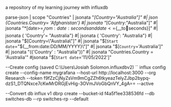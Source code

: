 a repository of my learning journey with influxdb

parse-json
| scope "Countries"
| jsonata "*[Country="Australia"]"
#| json {Countries.Country= 'Afghanistan'}
#| jsonata "*[Country:"Australia"]"
#| jsonata "*[date>=${__from:date:seconds} and date<=${__to:date:seconds}]"
#| jsonata { 'Country'= "Australia"} 
#| jsonata { 'Country': "Australia"} 
#| jsonata "$[Country=\"Australia\"]"
#| jsonata "$[`Start date`=\"${__from:date:DD/MM/YYYY}\"]"
#| jsonata "$[`Country`='Australia']"
#| jsonata "({'Country' : "Australia"})"
#| jsonata "Countries.Country = 'Australia'"
#jsonata "$[`Start date`='11/05/2022']"

--Create config (saved C:\Users\Josiah Solomon\.influxdbv2)
``
influx config create --config-name mygrafana --host-url http://localhost:3000 --org Research --token f9fZzCjNyZsVm9mCgZZh6tkyeazTelyZJbp2bypq-dzS1_DTQNxce7cKwMrDRGjEvHig-3OVmJVoGbQnVY_4gA== --active

--Convert db
influx v1 dbrp create --bucket-id f4a5f1ee338536fd --db switches-db --rp switches-rp --default 
```

